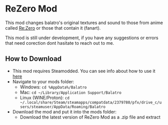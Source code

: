 # ReZero Mod <a name = "rezero_mod"></a>

This mod changes balatro's original textures and sound to those from anime called [Re:Zero](https://rezero.fandom.com/wiki/Re:Zero_Wiki) or those that contain it (fanart).

This mod is still under development, if you have any suggestions or errors that need corection dont hasitate to reach out to me.

## How to Download <a name = "how_to_download"></a>

- This mod requires Steamodded. You can see info about how to use it [here](https://github.com/Steamopollys/Steamodded)
- Navigate to your mods folder:
  - Windows: `cd %AppData%/Balatro`
  - Mac: `cd ~/Library/Application Support/Balatro`
  - Linux (WINE/Proton): `cd ~/.local/share/Steam/steamapps/compatdata/2379780/pfx/drive_c/users/steamuser/AppData/Roaming/Balatro`
- Download the mod and put it into the mods folder:
  - Download the latest version of ReZero Mod as a .zip file and extract
